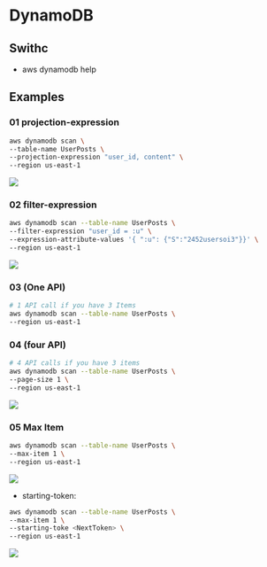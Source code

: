 # DynamoDB

## Swithc
* aws dynamodb help

## Examples
### 01 projection-expression
````bash
aws dynamodb scan \
--table-name UserPosts \
--projection-expression "user_id, content" \
--region us-east-1
````
[<img src="https://i.imgur.com/6V0OTFf.png">](https://i.imgur.com/6V0OTFf.png)

### 02 filter-expression
````bash
aws dynamodb scan --table-name UserPosts \
--filter-expression "user_id = :u" \
--expression-attribute-values '{ ":u": {"S":"2452usersoi3"}}' \
--region us-east-1
````
[<img src="https://i.imgur.com/ly2L9D9.png">](https://i.imgur.com/ly2L9D9.png)

### 03 (One API)
````bash
# 1 API call if you have 3 Items
aws dynamodb scan --table-name UserPosts \
--region us-east-1
````

### 04 (four API)
````bash
# 4 API calls if you have 3 items
aws dynamodb scan --table-name UserPosts \
--page-size 1 \
--region us-east-1
````
[<img src="https://i.imgur.com/8Gt6Cv8.png">](https://i.imgur.com/8Gt6Cv8.png)

### 05 Max Item
````bash
aws dynamodb scan --table-name UserPosts \
--max-item 1 \
--region us-east-1
````
[<img src="https://i.imgur.com/X5dLl0P.png">](https://i.imgur.com/X5dLl0P.png)

* starting-token:
````bash
aws dynamodb scan --table-name UserPosts \
--max-item 1 \
--starting-toke <NextToken> \
--region us-east-1
````
[<img src="https://i.imgur.com/WRpYYR7.png">](https://i.imgur.com/WRpYYR7.png)
